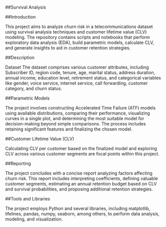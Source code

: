 ##Survival Analysis


##Introduction

This project aims to analyze churn risk in a telecommunications dataset using survival analysis techniques and customer lifetime value (CLV) modeling. The repository contains scripts and notebooks that perform exploratory data analysis (EDA), build parametric models, calculate CLV, and generate insights to aid in customer retention strategies.

##Description

Dataset
The dataset comprises various customer attributes, including Subscriber ID, region code, tenure, age, marital status, address duration, annual income, education level, retirement status, and categorical variables like gender, voice service, internet service, call forwarding, customer category, and churn status.

##Parametric Models

The project involves constructing Accelerated Time Failure (ATF) models using available distributions, comparing their performance, visualizing curves in a single plot, and determining the most suitable model for decision-making beyond simple comparisons. The process includes retaining significant features and finalizing the chosen model.

##Customer Lifetime Value (CLV)

Calculating CLV per customer based on the finalized model and exploring CLV across various customer segments are focal points within this project.

##Reporting

The project concludes with a concise report analyzing factors affecting churn risk. This report includes interpreting coefficients, defining valuable customer segments, estimating an annual retention budget based on CLV and survival probabilities, and proposing additional retention strategies.

##Tools and Libraries

The project employs Python and several libraries, including matplotlib, lifelines, pandas, numpy, seaborn, among others, to perform data analysis, modeling, and visualization.
